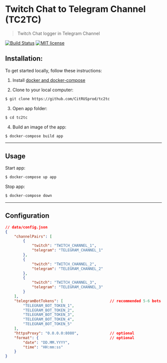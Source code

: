 # Twitch Chat to Telegram Channel (TC2TC)

> Twitch Chat logger in Telegram Channel


[![Build Status](https://travis-ci.org/CitRUSprod/tc2tc.svg)](https://travis-ci.org/CitRUSprod/tc2tc) [![MIT license](https://img.shields.io/badge/License-MIT-blue.svg)](https://lbesson.mit-license.org/)

## Installation:

To get started locally, follow these instructions:

1. Install [docker and docker-compose](https://docs.docker.com/)

2. Clone to your local computer:

```bash
$ git clone https://github.com/CitRUSprod/tc2tc
```

3. Open app folder:

```bash
$ cd tc2tc
```

4. Build an image of the app:

```bash
$ docker-compose build app
```

---

## Usage

Start app:

```bash
$ docker-compose up app
```

Stop app:

```bash
$ docker-compose down
```

---

## Configuration

```json
// data/config.json
{
    "channelPairs": [
        {
            "twitch": "TWITCH_CHANNEL_1",
            "telegram": "TELEGRAM_CHANNEL_1"
        },
        {
            "twitch": "TWITCH_CHANNEL_2",
            "telegram": "TELEGRAM_CHANNEL_2"
        },
        {
            "twitch": "TWITCH_CHANNEL_3",
            "telegram": "TELEGRAM_CHANNEL_3"
        }
    ],
    "telegramBotTokens": [                     // recommended 5-6 bots
        "TELEGRAM_BOT_TOKEN_1",
        "TELEGRAM_BOT_TOKEN_2",
        "TELEGRAM_BOT_TOKEN_3",
        "TELEGRAM_BOT_TOKEN_4",
        "TELEGRAM_BOT_TOKEN_5"
    ],
    "httpsProxy": "0.0.0.0:8080",              // optional
    "format": {                                // optional
        "date": "DD.MM.YYYY",
        "time": "HH:mm:ss"
    }
}
```
